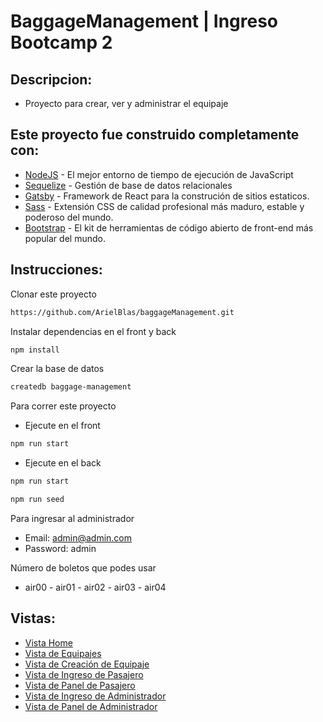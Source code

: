 # BaggageManagement | Ingreso Bootcamp 2

## Descripcion:

- Proyecto para crear, ver y administrar el equipaje

## Este proyecto fue construido completamente con:

- [NodeJS](https://nodejs.org/es/docs/) - El mejor entorno de tiempo de ejecución de JavaScript
- [Sequelize](https://sequelize.org/) - Gestión de base de datos relacionales
- [Gatsby](https://www.gatsbyjs.com/) - Framework de React para la construción de sitios estaticos.
- [Sass](https://sass-lang.com/) - Extensión CSS de calidad profesional más maduro, estable y poderoso del mundo.
- [Bootstrap](https://getbootstrap.com/) - El kit de herramientas de código abierto de front-end más popular del mundo.

## Instrucciones:
Clonar este proyecto 
```bash
https://github.com/ArielBlas/baggageManagement.git
```

Instalar dependencias en el front y back

```bash
npm install
```

Crear la base de datos

```bash
createdb baggage-management
```

Para correr este proyecto

- Ejecute en el front

```bash
npm run start
```

- Ejecute en el back

```bash
npm run start
```

```bash
npm run seed
```

Para ingresar al administrador

- Email: admin@admin.com
- Password: admin

Número de boletos que podes usar

- air00 - air01 - air02 - air03 - air04

## Vistas:

- [Vista Home](https://github.com/ArielBlas/baggageManagement/blob/master/screenshots/Home.png)
- [Vista de Equipajes](https://github.com/ArielBlas/baggageManagement/blob/master/screenshots/Equipajes.png)
- [Vista de Creación de Equipaje](https://github.com/ArielBlas/baggageManagement/blob/master/screenshots/CreacionDeEquipaje.png)
- [Vista de Ingreso de Pasajero](https://github.com/ArielBlas/baggageManagement/blob/master/screenshots/IngresoDePasajero.png)
- [Vista de Panel de Pasajero](https://github.com/ArielBlas/baggageManagement/blob/master/screenshots/PanelDePasajero.png)
- [Vista de Ingreso de Administrador](https://github.com/ArielBlas/baggageManagement/blob/master/screenshots/IngresoDeAdministrador.png)
- [Vista de Panel de Administrador](https://github.com/ArielBlas/baggageManagement/blob/master/screenshots/PanelDeAdministrador.png)
